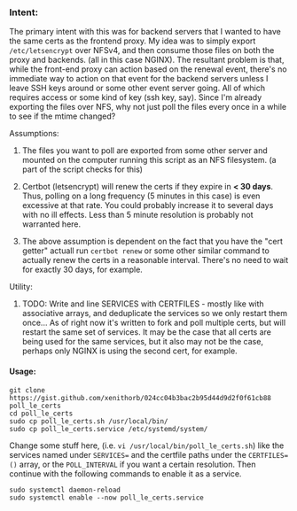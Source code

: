 ### Intent:

The primary intent with this was for backend servers that I wanted to have the same certs as the frontend proxy. 
My idea was to simply export `/etc/letsencrypt` over NFSv4, and then consume those files on both the proxy and backends. (all in this case NGINX). The resultant problem is that, while the front-end proxy can action based on the renewal event, there's no immediate way to action on that event for the backend servers unless I leave SSH keys around or some other event server going. All of which requires access or some kind of key (ssh key, say). Since I'm already exporting the files over NFS, why not just poll the files every once in a while to see if the mtime changed?

Assumptions:

1. The files you want to poll are exported from some other server and mounted on the computer running this script as an NFS filesystem. (a part of the script checks for this)

2. Certbot (letsencrypt) will renew the certs if they expire in **< 30 days**. Thus, polling on a long frequency (5 minutes in this case) is even excessive at that rate. You could probably increase it to several days with no ill effects. Less than 5 minute resolution is probably not warranted here.

3. The above assumption is dependent on the fact that you have the "cert getter" actuall run `certbot renew` or some other similar command to actually renew the certs in a reasonable interval. There's no need to wait for exactly 30 days, for example.

Utility:

1. TODO: Write and line SERVICES with CERTFILES - mostly like with associative arrays, and deduplicate the services so we only restart them once... As of right now it's written to fork and poll multiple certs, but will restart the same set of services. It may be the case that all certs are being used for the same services, but it also may not be the case, perhaps only NGINX is using the second cert, for example. 

#### Usage:
``` 
git clone https://gist.github.com/xenithorb/024cc04b3bac2b95d44d9d2f0f61cb88 poll_le_certs
cd poll_le_certs
sudo cp poll_le_certs.sh /usr/local/bin/
sudo cp poll_le_certs.service /etc/systemd/system/
``` 

Change some stuff here, (i.e. `vi /usr/local/bin/poll_le_certs.sh`) like the services named under `SERVICES=` and the certfile paths under the `CERTFILES=()` array, or the `POLL_INTERVAL` if you want a certain resolution. Then continue with the following commands to enable it as a service.

```
sudo systemctl daemon-reload
sudo systemctl enable --now poll_le_certs.service 
```